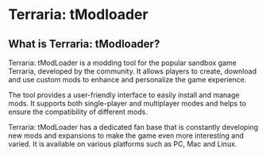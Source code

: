 # Terraria: tModloader

## What is Terraria: tModloader?

Terraria: tModLoader is a modding tool for the popular sandbox game Terraria, developed by the community. It allows players to create, download and use custom mods to enhance and personalize the game experience.

The tool provides a user-friendly interface to easily install and manage mods. It supports both single-player and multiplayer modes and helps to ensure the compatibility of different mods.

Terraria: tModLoader has a dedicated fan base that is constantly developing new mods and expansions to make the game even more interesting and varied. It is available on various platforms such as PC, Mac and Linux.